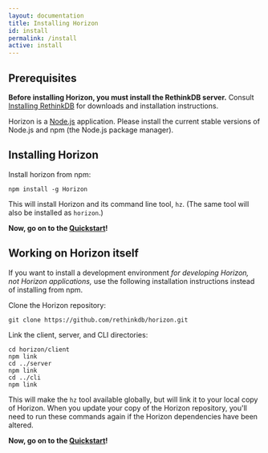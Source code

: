 ```yaml
---
layout: documentation
title: Installing Horizon
id: install
permalink: /install
active: install
---
```


## Prerequisites

**Before installing Horizon, you must install the RethinkDB server.** Consult [Installing RethinkDB][ir] for downloads and installation instructions.

[ir]: http://rethinkdb.com/docs/install/

Horizon is a [Node.js][njs] application. Please install the current stable versions of Node.js and npm (the Node.js package manager).

[njs]: https://nodejs.org/

## Installing Horizon

Install horizon from npm:

    npm install -g Horizon

This will install Horizon and its command line tool, `hz`. (The same tool will also be installed as `horizon`.)

**Now, go on to the [Quickstart][q]!**

[q]: /docs/quickstart

## Working on Horizon itself

If you want to install a development environment _for developing Horizon, not Horizon applications,_ use the following installation instructions instead of installing from npm.

Clone the Horizon repository:

    git clone https://github.com/rethinkdb/horizon.git

Link the client, server, and CLI directories:

    cd horizon/client
    npm link
    cd ../server
    npm link
    cd ../cli
    npm link

This will make the `hz` tool available globally, but will link it to your local copy of Horizon. When you update your copy of the Horizon repository, you'll need to run these commands again if the Horizon dependencies have been altered.

**Now, go on to the [Quickstart][q]!**
